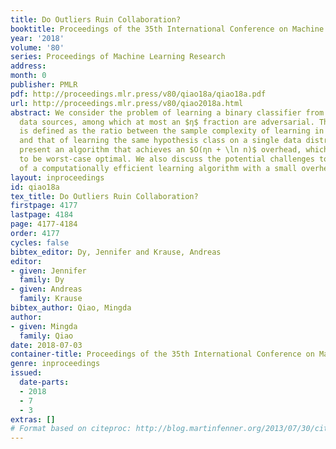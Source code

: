 ```yaml
---
title: Do Outliers Ruin Collaboration?
booktitle: Proceedings of the 35th International Conference on Machine Learning
year: '2018'
volume: '80'
series: Proceedings of Machine Learning Research
address: 
month: 0
publisher: PMLR
pdf: http://proceedings.mlr.press/v80/qiao18a/qiao18a.pdf
url: http://proceedings.mlr.press/v80/qiao2018a.html
abstract: We consider the problem of learning a binary classifier from $n$ different
  data sources, among which at most an $η$ fraction are adversarial. The overhead
  is defined as the ratio between the sample complexity of learning in this setting
  and that of learning the same hypothesis class on a single data distribution. We
  present an algorithm that achieves an $O(ηn + \ln n)$ overhead, which is proved
  to be worst-case optimal. We also discuss the potential challenges to the design
  of a computationally efficient learning algorithm with a small overhead.
layout: inproceedings
id: qiao18a
tex_title: Do Outliers Ruin Collaboration?
firstpage: 4177
lastpage: 4184
page: 4177-4184
order: 4177
cycles: false
bibtex_editor: Dy, Jennifer and Krause, Andreas
editor:
- given: Jennifer
  family: Dy
- given: Andreas
  family: Krause
bibtex_author: Qiao, Mingda
author:
- given: Mingda
  family: Qiao
date: 2018-07-03
container-title: Proceedings of the 35th International Conference on Machine Learning
genre: inproceedings
issued:
  date-parts:
  - 2018
  - 7
  - 3
extras: []
# Format based on citeproc: http://blog.martinfenner.org/2013/07/30/citeproc-yaml-for-bibliographies/
---
```


